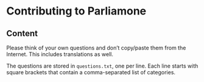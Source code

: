 # Contributing to Parliamone

## Content

Please think of your own questions and don’t copy/paste them from the Internet. This includes translations as well.

The questions are stored in `questions.txt`, one per line. Each line starts with square brackets that contain
a comma-separated list of categories.